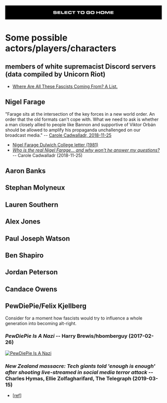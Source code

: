 [![](https://raw.githubusercontent.com/wdbm/InfoPeace/master/media/InfoPeace_home.png)](https://github.com/wdbm/InfoPeace/blob/master/README.md)

# Some possible actors/players/characters

## members of white supremacist Discord servers (data compiled by Unicorn Riot)

- [Where Are All These Fascists Coming From? A List.](https://docs.google.com/document/d/1kpAhm8KO6DYUiYFAFyzURBlkKFTbD0FJqiDnhaWaxtA)

## Nigel Farage

"Farage sits at the intersection of the key forces in a new world order. An order that the old formats can't cope with. What we need to ask is whether a man closely allied to people like Bannon and supportive of Viktor Orbán should be allowed to amplify his propaganda unchallenged on our broadcast media." -- [Carole Cadwalladr, 2018-11-25](https://www.theguardian.com/politics/2018/nov/25/why-wont-nigel-farage-answer-my-brexit-questions)

- [Nigel Farage Dulwich College letter (1981)](https://www.scribd.com/doc/169454715/Nigel-Farage-1981-school-letter)
- [*Who is the real Nigel Farage... and why won't he answer my questions?*](https://www.theguardian.com/politics/2018/nov/25/why-wont-nigel-farage-answer-my-brexit-questions) -- Carole Cadwalladr (2018-11-25)

## Aaron Banks

## Stephan Molyneux

## Lauren Southern

## Alex Jones

## Paul Joseph Watson

## Ben Shapiro

## Jordan Peterson

## Candace Owens

## PewDiePie/Felix Kjellberg

Consider for a moment how fascists would try to influence a whole generation into becoming alt-right.

### *PewDiePie Is A Nazi* -- Harry Brewis/hbomberguy (2017-02-26)

[![PewDiePie Is A Nazi](https://img.youtube.com/vi/GjNILjFters/0.jpg)](https://www.youtube.com/watch?v=GjNILjFters)

### *New Zealand massacre: Tech giants told 'enough is enough' after shooting live-streamed in social media terror attack* -- Charles Hymas, Ellie Zolfagharifard, The Telegraph (2019-03-15)

- [[ref](https://www.telegraph.co.uk/news/2019/03/15/new-zealand-massacre-tech-giants-told-enough-enough-shooting)]
